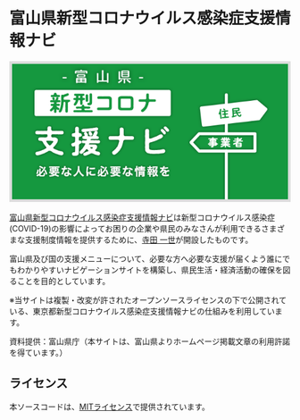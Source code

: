 # 富山県新型コロナウイルス感染症支援情報ナビ

![](https://raw.githubusercontent.com/Terachan0117/covid19-toyama-supportnavi/master/images/site-banner.png)

[富山県新型コロナウイルス感染症支援情報ナビ](https://tera-chan.com/covid19-toyama/supportnavi/)は新型コロナウイルス感染症(COVID-19)の影響によってお困りの企業や県民のみなさんが利用できるさまざまな支援制度情報を提供するために、[寺田 一世](https://tera-chan.com/)が開設したものです。

富山県及び国の支援メニューについて、必要な方へ必要な支援が届くよう誰にでもわかりやすいナビゲーションサイトを構築し、県民生活・経済活動の確保を図ることを目的としています。

※当サイトは複製・改変が許されたオープンソースライセンスの下で公開されている、東京都新型コロナウイルス感染症支援情報ナビの仕組みを利用しています。

資料提供：富山県庁（本サイトは、富山県よりホームページ掲載文章の利用許諾を得ています。）

## ライセンス
本ソースコードは、[MITライセンス](./LICENSE)で提供されています。
